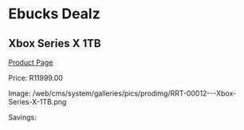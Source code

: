 
# Ebucks Dealz
## Xbox Series X 1TB
[Product Page](https://www.ebucks.com/web/shop/productSelected.do?prodId=1076254226&catId=724368906)

Price: R11999.00

Image: /web/cms/system/galleries/pics/prodimg/RRT-00012---Xbox-Series-X-1TB.png

Savings: 


	
